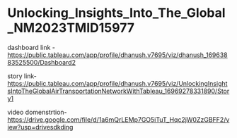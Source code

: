 # Unlocking_Insights_Into_The_Global_NM2023TMID15977
dashboard link - https://public.tableau.com/app/profile/dhanush.v7695/viz/dhanush_16963883525500/Dashboard2

story link-https://public.tableau.com/app/profile/dhanush.v7695/viz/UnlockingInsightsIntoTheGlobalAirTransportationNetworkWithTableau_16969278331890/Story1

video domenstrtion-https://drive.google.com/file/d/1a6mQrLEMp7GO5iTuT_Hqc2jW0ZzGBFF2/view?usp=drivesdkding 


